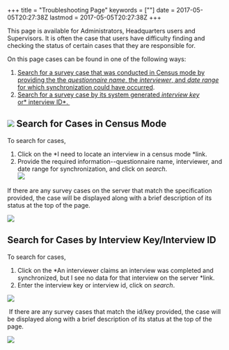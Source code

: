 +++
title = "Troubleshooting Page"
keywords = [""]
date = 2017-05-05T20:27:38Z
lastmod = 2017-05-05T20:27:38Z
+++

This page is available for Administrators, Headquarters users and
Supervisors. It is often the case that users have difficulty finding and
checking the status of certain cases that they are responsible for.  
  
  
On this page cases can be found in one of the following ways: 

1.  [Search for a survey case that was conducted in Census mode by
    providing the the *questionnaire name*, the *interviewer*, and *date
    range* for which synchronization could have occurred](#census). 
2.  [Search for a survey case by its system generated *interview key*
    or* interview ID*. ](#key/id)

![](/images/774910.png)  <span id="census"></span>Search for Cases in Census Mode 
---------------------------------------------------------------------------------

To search for cases, 

1.  Click on the *I need to locate an interview in a census mode *link. 
2.  Provide the required information--questionnaire name, interviewer,
    and date range for synchronization, and click on *search*.  
    ![](/images/774913.png)

If there are any survey cases on the server that match the specification
provided, the case will be displayed along with a brief description of
its status at the top of the page.   
  
![](/images/774918.png)

<span id="key/id"></span>Search for Cases by Interview Key/Interview ID 
------------------------------------------------------------------------

  
To search for cases, 

1.  Click on the *An interviewer claims an interview was completed and
    synchronized, but I see no data for that interview on the
    server *link.
2.  Enter the interview key or interview id, click on *search*. 

![](/images/774921.png)  
  
 If there are any survey cases that match the id/key provided, the case
will be displayed along with a brief description of its status at the
top of the page.   
  
![](/images/774922.png)
